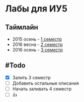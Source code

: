 # Лабы для ИУ5
## Таймлайн
* 2015 осень - [1 семестр](https://github.com/bestK1ngArthur/IU5/tree/master/1%20семестр/Основы%20программирование%20(экзамен))
* 2016 весна - [2 семестр](https://github.com/bestK1ngArthur/IU5/tree/master/1%20семестр/Основы%20программирование%20(экзамен))
* 2016 осень - [3 семестр](https://github.com/bestK1ngArthur/IU5/tree/master/1%20семестр/Основы%20программирование%20(экзамен))

## #Todo
- [x] Залить 3 семестр
- [ ] Добавить остальные описания
- [ ] Начать заливать 4 семестр
- [ ] :+1:
